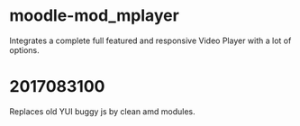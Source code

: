 moodle-mod_mplayer
==================

Integrates a complete full featured and responsive Video Player with a lot of options.

2017083100
==================
Replaces old YUI buggy js by clean amd modules.
